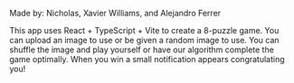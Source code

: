 Made by: Nicholas, Xavier Williams, and Alejandro Ferrer 

This app uses  React + TypeScript + Vite to create a 8-puzzle game. You can upload an image to use or be given a random image to use. You can shuffle the image and play yourself or have our algorithm complete the game optimally. When you win a small notification appears congratulating you!   

